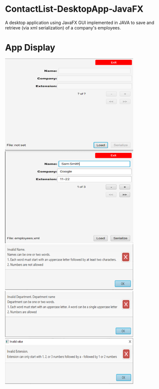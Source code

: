 # ContactList-DesktopApp-JavaFX
A desktop application using JavaFX GUI implemented in JAVA to save and retrieve (via xml serialization) of a company's employees.

# App Display
<img src="/images/11.png" width="420px" height="300px">
<img src="/images/22.png" width="420" height="300px">
<img src="/images/33.png" width="420px" height="150px">
<img src="/images/44.png" width="420px" height="150px">
<img src="/images/55.png" width="420px" height="150px">

